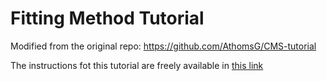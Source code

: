 # Fitting Method Tutorial

Modified from the original repo: https://github.com/AthomsG/CMS-tutorial

The instructions fot this tutorial are freely available in [this link](https://cms-opendata-workshop.github.io/workshop-lesson-tagandprobe/02-fitting/index.html)
